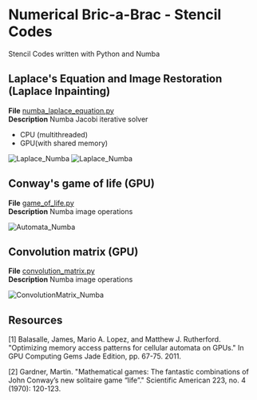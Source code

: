 # Numerical Bric-a-Brac - Stencil Codes

Stencil Codes written with Python and Numba

## Laplace's Equation and Image Restoration (Laplace Inpainting)
**File** [numba_laplace_equation.py](https://github.com/vincentbonnetcg/Numerical-Bric-a-Brac/blob/master/stencil_codes/numba_laplace_equation.py)<br>
**Description** Numba Jacobi iterative solver

- CPU (multithreaded)
- GPU(with shared memory)

![Laplace_Numba](https://github.com/vincentbonnetcg/Numerical-Bric-a-Brac/blob/master/img/numba_laplace_equation.png)
![Laplace_Numba](https://github.com/vincentbonnetcg/Numerical-Bric-a-Brac/blob/master/img/numba_laplace_inpainting.png)

## Conway's game of life (GPU)
**File** [game_of_life.py](https://github.com/vincentbonnetcg/Numerical-Bric-a-Brac/blob/master/stencil_codes/game_of_life.py)<br>
**Description** Numba image operations

![Automata_Numba](https://github.com/vincentbonnetcg/Numerical-Bric-a-Brac/blob/master/img/numba_cellularAutomata.gif)

## Convolution matrix (GPU)
**File** [convolution_matrix.py](https://github.com/vincentbonnetcg/Numerical-Bric-a-Brac/blob/master/stencil_codes/convolution_matrix.py)<br>
**Description** Numba image operations

![ConvolutionMatrix_Numba](https://github.com/vincentbonnetcg/Numerical-Bric-a-Brac/blob/master/img/numba_image_processing.png)

## Resources

[1] Balasalle, James, Mario A. Lopez, and Matthew J. Rutherford. "Optimizing memory access patterns for cellular automata on GPUs." In GPU Computing Gems Jade Edition, pp. 67-75. 2011.

[2] Gardner, Martin. "Mathematical games: The fantastic combinations of John Conway’s new solitaire game “life”." Scientific American 223, no. 4 (1970): 120-123.

